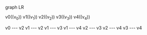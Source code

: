 graph LR

v0((v<sub>0</sub>))
v1((v<sub>1</sub>))
v2((v<sub>2</sub>))
v3((v<sub>3</sub>))
v4((v<sub>4</sub>))

v0 --- v2
v1 --- v2
v1 --- v3
v1 --- v4
v2 --- v3
v2 --- v4
v3 --- v4
